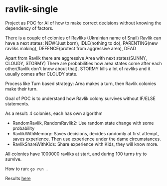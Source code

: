 # ravlik-single
Project as POC for AI of how to make correct decisions without knowing the dependency of factors.

There is a couple of colonies of Ravliks (Ukrainian name of Snail)
Ravlik can have a next states: NEW(Just born), IDLE(nothing to do), PARENTING(new ravliks making), DEFENCE(protect from aggressive area), DEAD

Apart from Ravlik there are aggressive Area with next states(SUNNY, CLOUDY, STORMY) There are probabilities how area states come after each other(Ravlik don't know about that). STORMY kills a lot of ravliks and it usually comes after CLOUDY state.

Process like Turn based strategy: Area makes a turn, then Ravlik colonies make their turn. 

Goal of POC is to understand how Ravlik colony survives without IF/ELSE statements. 

As a result: 4 colonies, each has own algorithm 
- RandomRavlik, RandomRavlik2: Use random state change with some probability 
- RavlikWithMemory: Saves decisions, decides randomly at first attempt, saves experience. Then use experience under the dame circumstances.
- RavlikShareWithKids: Share experience with Kids, they will know more.

All colonies have 1000000 ravliks at start, and during 100 turns try to survive.

How to run: 
```go run . ```

Results [here](https://github.com/kosyuk/ravlik-single/blob/master/output.txt)
